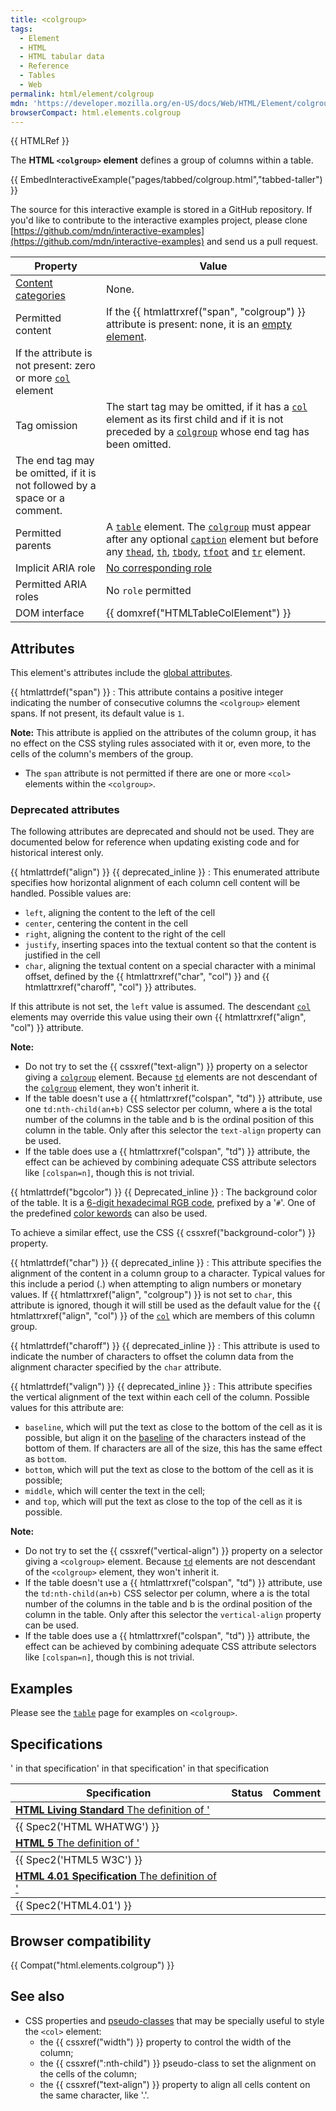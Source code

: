 ```yaml
---
title: <colgroup>
tags:
  - Element
  - HTML
  - HTML tabular data
  - Reference
  - Tables
  - Web
permalink: html/element/colgroup
mdn: 'https://developer.mozilla.org/en-US/docs/Web/HTML/Element/colgroup'
browserCompact: html.elements.colgroup
---
```

{{ HTMLRef }}

The **HTML `<colgroup>` element** defines a group of columns within a table.

{{ EmbedInteractiveExample("pages/tabbed/colgroup.html","tabbed-taller") }}

The source for this interactive example is stored in a GitHub repository. If you'd like to contribute to the interactive examples project, please clone [https://github.com/mdn/interactive-examples](https://github.com/mdn/interactive-examples) and send us a pull request.

| Property | Value |
| --- | --- |
| [Content categories](/html/content_categories) | None. |
| Permitted content | If the {{ htmlattrxref("span", "colgroup") }} attribute is present: none, it is an [empty element](/glossary/empty_element/).  
If the attribute is not present: zero or more [`col`](/html/element/col/) element |
| Tag omission | The start tag may be omitted, if it has a [`col`](/html/element/col/) element as its first child and if it is not preceded by a [`colgroup`](/html/element/colgroup/) whose end tag has been omitted.  
The end tag may be omitted, if it is not followed by a space or a comment. |
| Permitted parents | A [`table`](/html/element/table/) element. The [`colgroup`](/html/element/colgroup/) must appear after any optional [`caption`](/html/element/caption/) element but before any [`thead`](/html/element/thead/), [`th`](/html/element/th/), [`tbody`](/html/element/tbody/), [`tfoot`](/html/element/tfoot/) and [`tr`](/html/element/tr/) element. |
| Implicit ARIA role | [No corresponding role](https://www.w3.org/TR/html-aria/#dfn-no-corresponding-role) |
| Permitted ARIA roles | No `role` permitted |
| DOM interface | {{ domxref("HTMLTableColElement") }} |

## Attributes

This element's attributes include the [global attributes](/html/global_attributes).

{{ htmlattrdef("span") }}
: This attribute contains a positive integer indicating the number of consecutive columns the `<colgroup>` element spans. If not present, its default value is `1`.

**Note:** This attribute is applied on the attributes of the column group, it has no effect on the CSS styling rules associated with it or, even more, to the cells of the column's members of the group.

-   The `span` attribute is not permitted if there are one or more `<col>` elements within the `<colgroup>`.

### Deprecated attributes

The following attributes are deprecated and should not be used. They are documented below for reference when updating existing code and for historical interest only.

{{ htmlattrdef("align") }} {{ deprecated_inline }}
: This enumerated attribute specifies how horizontal alignment of each column cell content will be handled. Possible values are:

-   `left`, aligning the content to the left of the cell
-   `center`, centering the content in the cell
-   `right`, aligning the content to the right of the cell
-   `justify`, inserting spaces into the textual content so that the content is justified in the cell
-   `char`, aligning the textual content on a special character with a minimal offset, defined by the {{ htmlattrxref("char", "col") }} and {{ htmlattrxref("charoff", "col") }} attributes.

If this attribute is not set, the `left` value is assumed. The descendant [`col`](/html/element/col/) elements may override this value using their own {{ htmlattrxref("align", "col") }} attribute.

**Note:**

-   Do not try to set the {{ cssxref("text-align") }} property on a selector giving a [`colgroup`](/html/element/colgroup/) element. Because [`td`](/html/element/td/) elements are not descendant of the [`colgroup`](/html/element/colgroup/) element, they won't inherit it.
-   If the table doesn't use a {{ htmlattrxref("colspan", "td") }} attribute, use one `td:nth-child(an+b)` CSS selector per column, where a is the total number of the columns in the table and b is the ordinal position of this column in the table. Only after this selector the `text-align` property can be used.
-   If the table does use a {{ htmlattrxref("colspan", "td") }} attribute, the effect can be achieved by combining adequate CSS attribute selectors like `[colspan=n]`, though this is not trivial.

{{ htmlattrdef("bgcolor") }} {{ Deprecated_inline }}
: The background color of the table. It is a [6-digit hexadecimal RGB code](/css/color_value#rgb_colors), prefixed by a '`#`'. One of the predefined [color kewords](/css/color_value#color_keywords) can also be used.

To achieve a similar effect, use the CSS {{ cssxref("background-color") }} property.

{{ htmlattrdef("char") }} {{ deprecated_inline }}
: This attribute specifies the alignment of the content in a column group to a character. Typical values for this include a period (.) when attempting to align numbers or monetary values. If {{ htmlattrxref("align", "colgroup") }} is not set to `char`, this attribute is ignored, though it will still be used as the default value for the {{ htmlattrxref("align", "col") }} of the [`col`](/html/element/col/) which are members of this column group.

{{ htmlattrdef("charoff") }} {{ deprecated_inline }}
: This attribute is used to indicate the number of characters to offset the column data from the alignment character specified by the `char` attribute.

{{ htmlattrdef("valign") }} {{ deprecated_inline }}
: This attribute specifies the vertical alignment of the text within each cell of the column. Possible values for this attribute are:

-   `baseline`, which will put the text as close to the bottom of the cell as it is possible, but align it on the [baseline](https://en.wikipedia.org/wiki/Baseline_%28typography%29) of the characters instead of the bottom of them. If characters are all of the size, this has the same effect as `bottom`.
-   `bottom`, which will put the text as close to the bottom of the cell as it is possible;
-   `middle`, which will center the text in the cell;
-   and `top`, which will put the text as close to the top of the cell as it is possible.

**Note:**

-   Do not try to set the {{ cssxref("vertical-align") }} property on a selector giving a `<colgroup>` element. Because [`td`](/html/element/td/) elements are not descendant of the `<colgroup>` element, they won't inherit it.
-   If the table doesn't use a {{ htmlattrxref("colspan", "td") }} attribute, use the `td:nth-child(an+b)` CSS selector per column, where a is the total number of the columns in the table and b is the ordinal position of the column in the table. Only after this selector the `vertical-align` property can be used.
-   If the table does use a {{ htmlattrxref("colspan", "td") }} attribute, the effect can be achieved by combining adequate CSS attribute selectors like `[colspan=n]`, though this is not trivial.

## Examples

Please see the [`table`](/html/element/table/) page for examples on `<colgroup>`.

## Specifications

| Specification | Status | Comment |
| --- | --- | --- |
| [**HTML Living Standard** The definition of '<colgroup>' in that specification](https://html.spec.whatwg.org/multipage/tables.html#the-colgroup-element) | {{ Spec2('HTML WHATWG') }} |  |
| [**HTML 5** The definition of '<colgroup>' in that specification](https://www.w3.org/TR/html52/tabular-data.html#the-colgroup-element) | {{ Spec2('HTML5 W3C') }} |  |
| [**HTML 4.01 Specification** The definition of '<colgroup>' in that specification](https://www.w3.org/TR/html401/tables.html#edef-COLGROUP) | {{ Spec2('HTML4.01') }} |  |

## Browser compatibility

{{ Compat("html.elements.colgroup") }}

## See also

-   CSS properties and [pseudo-classes](/css/pseudo-classes) that may be specially useful to style the `<col>` element:
    -   the {{ cssxref("width") }} property to control the width of the column;
    -   the {{ cssxref(":nth-child") }} pseudo-class to set the alignment on the cells of the column;
    -   the {{ cssxref("text-align") }} property to align all cells content on the same character, like '.'.
